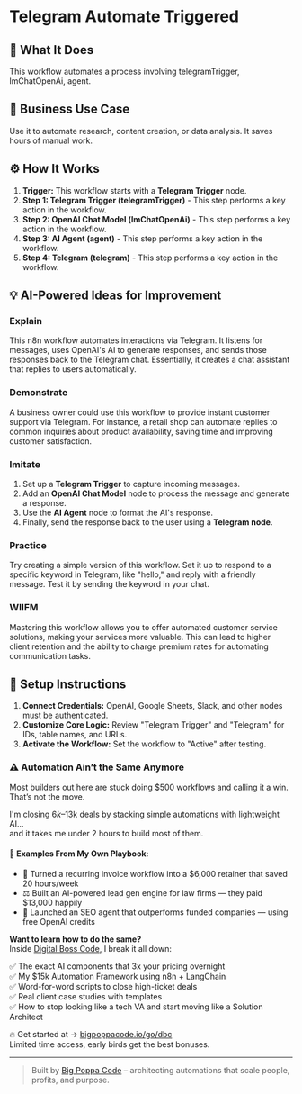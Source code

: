 # Telegram Automate Triggered

## 🚀 What It Does
This workflow automates a process involving telegramTrigger, lmChatOpenAi, agent.

## 💼 Business Use Case
Use it to automate research, content creation, or data analysis. It saves hours of manual work.

## ⚙️ How It Works
1.  **Trigger:** This workflow starts with a **Telegram Trigger** node.
2. **Step 1: Telegram Trigger (telegramTrigger)** - This step performs a key action in the workflow.
3. **Step 2: OpenAI Chat Model (lmChatOpenAi)** - This step performs a key action in the workflow.
4. **Step 3: AI Agent (agent)** - This step performs a key action in the workflow.
5. **Step 4: Telegram (telegram)** - This step performs a key action in the workflow.

## 💡 AI-Powered Ideas for Improvement
### Explain
This n8n workflow automates interactions via Telegram. It listens for messages, uses OpenAI's AI to generate responses, and sends those responses back to the Telegram chat. Essentially, it creates a chat assistant that replies to users automatically.

### Demonstrate
A business owner could use this workflow to provide instant customer support via Telegram. For instance, a retail shop can automate replies to common inquiries about product availability, saving time and improving customer satisfaction.

### Imitate
1. Set up a **Telegram Trigger** to capture incoming messages.
2. Add an **OpenAI Chat Model** node to process the message and generate a response.
3. Use the **AI Agent** node to format the AI's response.
4. Finally, send the response back to the user using a **Telegram node**.

### Practice
Try creating a simple version of this workflow. Set it up to respond to a specific keyword in Telegram, like "hello," and reply with a friendly message. Test it by sending the keyword in your chat.

### WIIFM
Mastering this workflow allows you to offer automated customer service solutions, making your services more valuable. This can lead to higher client retention and the ability to charge premium rates for automating communication tasks.

## 🔧 Setup Instructions
1. **Connect Credentials:** OpenAI, Google Sheets, Slack, and other nodes must be authenticated.
2. **Customize Core Logic:** Review "Telegram Trigger" and "Telegram" for IDs, table names, and URLs.
3. **Activate the Workflow:** Set the workflow to "Active" after testing.

### ⚠️ Automation Ain’t the Same Anymore

Most builders out here are stuck doing $500 workflows and calling it a win.  
That’s not the move.  

I'm closing $6k–$13k deals by stacking simple automations with lightweight AI...  
and it takes me under 2 hours to build most of them.

#### 🧠 Examples From My Own Playbook:
- 🔁 Turned a recurring invoice workflow into a $6,000 retainer that saved 20 hours/week  
- ⚖️ Built an AI-powered lead gen engine for law firms — they paid $13,000 happily  
- 🚀 Launched an SEO agent that outperforms funded companies — using free OpenAI credits  

**Want to learn how to do the same?**  
Inside [Digital Boss Code](https://bigpoppacode.io/go/dbc), I break it all down:

✅ The exact AI components that 3x your pricing overnight  
✅ My $15k Automation Framework using n8n + LangChain  
✅ Word-for-word scripts to close high-ticket deals  
✅ Real client case studies with templates  
✅ How to stop looking like a tech VA and start moving like a Solution Architect  

🔥 Get started at → [bigpoppacode.io/go/dbc](https://bigpoppacode.io/go/dbc)  
Limited time access, early birds get the best bonuses.

---
> Built by [Big Poppa Code](https://bigpoppacode.io) – architecting automations that scale people, profits, and purpose.
